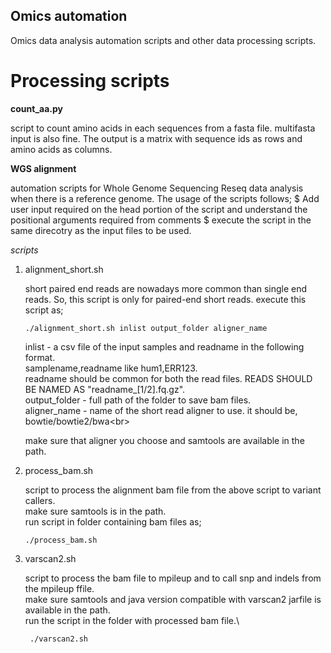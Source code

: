 ## Omics automation
Omics data analysis automation scripts and other data processing scripts.

# Processing scripts
  **count_aa.py**
  
  script to count amino acids in each sequences from a fasta file. multifasta input is also fine.
  The output is a matrix with sequence ids as rows and amino acids as columns.

  **WGS alignment**

  automation scripts for Whole Genome Sequencing Reseq data analysis when there is a reference genome.
  The usage of the scripts follows;
    $ Add user input required on the head portion of the script and understand the positional arguments required from comments
    $ execute the script in the same direcotry as the input files to be used.
  
  _scripts_

  1. alignment_short.sh

     short paired end reads are nowadays more common than single end reads. So, this script is only for paired-end short reads.
     execute this script as;
       ```````console
       ./alignment_short.sh inlist output_folder aligner_name
       ```````
       inlist - a csv file of the input samples and readname in the following format.\
                samplename,readname like hum1,ERR123.\
                readname should be common for both the read files. READS SHOULD BE NAMED AS "readname_[1/2].fq.gz".<br>
       output_folder - full path of the folder to save bam files.<br>
       aligner_name - name of the short read aligner to use. it should be,<br>
                bowtie/bowtie2/bwa\<br>

     make sure that aligner you choose and samtools are available in the path.
  
  2. process_bam.sh

     script to process the alignment bam file from the above script to variant callers.\
     make sure samtools is in the path.\
     run script in folder containing bam files as; 
       ```console
       ./process_bam.sh
       ```

  3. varscan2.sh
     
     script to process the bam file to mpileup and to call snp and indels from the mpileup ffile.\
     make sure samtools and java version compatible with varscan2 jarfile is available in the path.\
     run the script in the folder with processed bam file.\
      ```console
       ./varscan2.sh
       ```